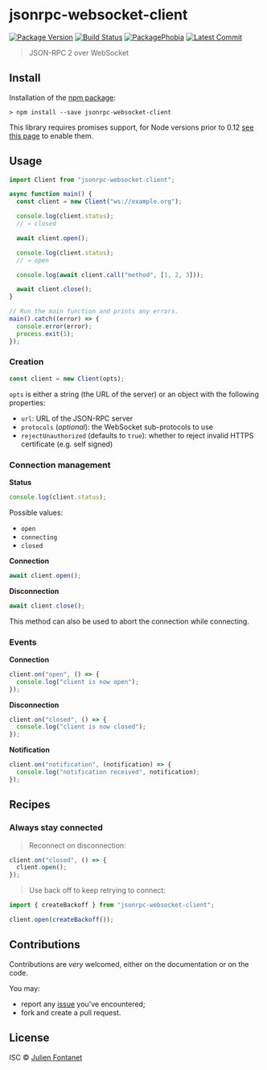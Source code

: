 # jsonrpc-websocket-client

[![Package Version](https://badgen.net/npm/v/jsonrpc-websocket-client)](https://npmjs.org/package/jsonrpc-websocket-client) [![Build Status](https://travis-ci.org/JsCommunity/jsonrpc-websocket-client.png?branch=master)](https://travis-ci.org/JsCommunity/jsonrpc-websocket-client) [![PackagePhobia](https://badgen.net/packagephobia/install/jsonrpc-websocket-client)](https://packagephobia.now.sh/result?p=jsonrpc-websocket-client) [![Latest Commit](https://badgen.net/github/last-commit/JsCommunity/jsonrpc-websocket-client)](https://github.com/JsCommunity/jsonrpc-websocket-client/commits/master)

> JSON-RPC 2 over WebSocket

## Install

Installation of the [npm package](https://npmjs.org/package/jsonrpc-websocket-client):

```
> npm install --save jsonrpc-websocket-client
```

This library requires promises support, for Node versions prior to 0.12 [see
this page](https://github.com/JsCommunity/promise-toolbox#usage) to
enable them.

## Usage

```javascript
import Client from "jsonrpc-websocket-client";

async function main() {
  const client = new Client("ws://example.org");

  console.log(client.status);
  // → closed

  await client.open();

  console.log(client.status);
  // → open

  console.log(await client.call("method", [1, 2, 3]));

  await client.close();
}

// Run the main function and prints any errors.
main().catch((error) => {
  console.error(error);
  process.exit(1);
});
```

### Creation

```js
const client = new Client(opts);
```

`opts` is either a string (the URL of the server) or an object with
the following properties:

- `url`: URL of the JSON-RPC server
- `protocols` (_optional_): the WebSocket sub-protocols to use
- `rejectUnauthorized` (defaults to `true`): whether to reject invalid HTTPS certificate (e.g. self signed)

### Connection management

**Status**

```js
console.log(client.status);
```

Possible values:

- `open`
- `connecting`
- `closed`

**Connection**

```js
await client.open();
```

**Disconnection**

```js
await client.close();
```

This method can also be used to abort the connection while connecting.

### Events

**Connection**

```js
client.on("open", () => {
  console.log("client is now open");
});
```

**Disconnection**

```js
client.on("closed", () => {
  console.log("client is now closed");
});
```

**Notification**

```js
client.on("notification", (notification) => {
  console.log("notification received", notification);
});
```

## Recipes

### Always stay connected

> Reconnect on disconnection:

```js
client.on("closed", () => {
  client.open();
});
```

> Use back off to keep retrying to connect:

```js
import { createBackoff } from "jsonrpc-websocket-client";

client.open(createBackoff());
```

## Contributions

Contributions are _very_ welcomed, either on the documentation or on
the code.

You may:

- report any [issue](https://github.com/JsCommunity/jsonrpc-websocket-client/issues)
  you've encountered;
- fork and create a pull request.

## License

ISC © [Julien Fontanet](https://julien.isonoe.net)
